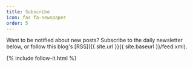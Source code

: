 ```yaml
---
title: Subscribe
icon: fas fa-newspaper
order: 5
---
```


Want to be notified about new posts? Subscribe to the daily newsletter below, or follow this blog's [RSS]({{ site.url }}{{ site.baseurl }}/feed.xml).

{% include follow-it.html %}
